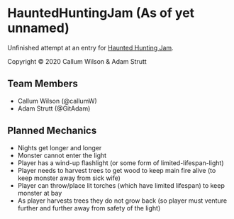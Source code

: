 # HauntedHuntingJam (As of yet unnamed)
Unfinished attempt at an entry for [Haunted Hunting Jam](https://itch.io/jam/haunted-hunting-jam).

Copyright © 2020 Callum Wilson & Adam Strutt

## Team Members
* Callum Wilson (@callumW)
* Adam Strutt (@GitAdam)

## Planned Mechanics
* Nights get longer and longer
* Monster cannot enter the light
* Player has a wind-up flashlight (or some form of limited-lifespan-light)
* Player needs to harvest trees to get wood to keep main fire alive (to keep monster away from sick wife)
* Player can throw/place lit torches (which have limited lifespan) to keep monster at bay
* As player harvests trees they do not grow back (so player must venture further and further away from safety of the light)
